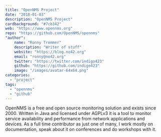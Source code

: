 ```yaml
---
title: "OpenNMS Project" 
date: "2018-01-03"
description: "OpenNMS Project"
cardbackground: "#7cb342"
web: "https://www.opennms.org"
repo: "https://github.com/OpenNMS/opennms"
"author":
    name: "Ronny Trommer"
    description: "Writer of stuff"
    website: "https://blog.no42.org"
    email: "ronny@no42.org"
    twitter: "https://twitter.com/indigo423"
    github: "https://github.com/indigo423"
    image: "/images/avatar-64x64.png"
categories:
  - "project"
tags:
  - "opennms"
  - "github"
---
```


OpenNMS is a free and open source monitoring solution and exists since 2000.
Written in Java and licensed under AGPLv3 it is a tool to monitor service availability and performance from network applications and devices.
As a full time contributor as just one of many, I work mostly on documentation, speak about it on conferences and do workshops with it.